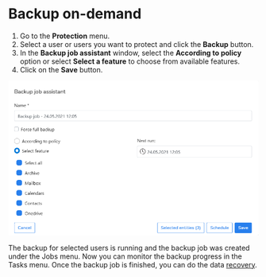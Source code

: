 # Backup on-demand

1. Go to the **Protection** menu.
2. Select a user or users you want to protect and click the **Backup** button.
3. In the **Backup job assistant** window, select the **According to policy** option or select **Select a feature** to choose from available features.
4. Click on the **Save** button.

![](../../../../.gitbook/assets/image%20%2866%29.png)

The backup for selected users is running and the backup job was created under the Jobs menu. Now you can monitor the backup progress in the Tasks menu. Once the backup job is finished, you can do the data [recovery](https://storware.gitbook.io/kodo-for-cloud-office365/administration/kodo-organization-admin-guide/protection/restore).

